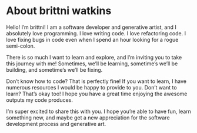 # About brittni watkins

Hello! I’m brittni! I am a software developer and generative artist, and I absolutely love programming. I love writing code. I love refactoring code. I love fixing bugs in code even when I spend an hour looking for a rogue semi-colon.

There is so much I want to learn and explore, and I’m inviting you to take this journey with me! Sometimes, we’ll be learning, sometime’s we’ll be building, and sometime’s we’ll be fixing.

Don’t know how to code? That is perfectly fine! If you want to learn, I have numerous resources I would be happy to provide to you. Don’t want to learn? That’s okay too! I hope you have a great time enjoying the awesome outputs my code produces.

I’m super excited to share this with you. I hope you’re able to have fun, learn something new, and maybe get a new appreciation for the software development process and generative art.
